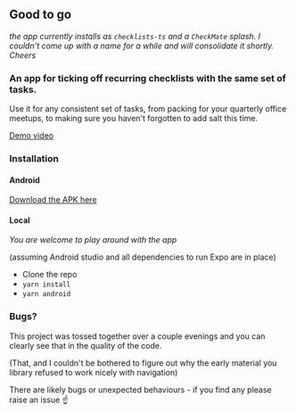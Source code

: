## Good to go

_the app currently installs as `checklists-ts` and a `CheckMate` splash. I couldn't come up with a name for a while and will consolidate it shortly. Cheers_

### An app for ticking off recurring checklists with the same set of tasks.

Use it for any consistent set of tasks, from packing for your quarterly office meetups, to making sure you haven't forgotten to add salt this time.

[Demo video](https://drive.google.com/file/d/1iGVN5uPZXGVK5tbaTYmVTr4xMuerDrQJ/view?usp=sharing)

### Installation

#### Android
[Download the APK here](https://drive.google.com/file/d/1F3Rj6Q3KtLbRVo10ozPpSzhsJs7NQ5U8/view?usp=sharing)

#### Local
_You are welcome to play around with the app_

(assuming Android studio and all dependencies to run Expo are in place)

- Clone the repo
- `yarn install`
- `yarn android`

### Bugs?

This project was tossed together over a couple evenings and you can clearly see that in the quality of the code. 

(That, and I couldn't be bothered to figure out why the early material you library refused to work nicely with navigation)

There are likely bugs or unexpected behaviours - if you find any please raise an issue ☝️
